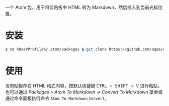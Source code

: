 
一个 Atom 包。用于将剪贴板中 HTML 转为 Markdown，然后插入到当前光标位置。

# 安装

```bash
$ cd %UserProfile%/.atom/packages & git clone https://github.com/aqxa/atom-to-markdown & cd atom-to-markdown & npm i
```

# 使用

当剪贴板存在 HTML 格式内容，按默认快捷键 <kbd>CTRL + SHIFT + V</kbd> 进行粘贴，也可以通过 _Packages > Atom To Markdown -> Convert To Markdown_ 菜单或通过命令面板执行命令 `Atom To Markdown:Convert`。
